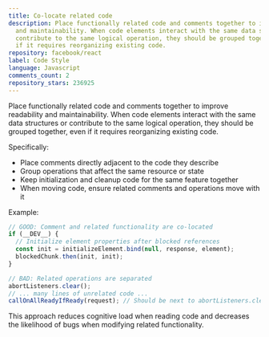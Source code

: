 ```yaml
---
title: Co-locate related code
description: Place functionally related code and comments together to improve readability
  and maintainability. When code elements interact with the same data structures or
  contribute to the same logical operation, they should be grouped together, even
  if it requires reorganizing existing code.
repository: facebook/react
label: Code Style
language: Javascript
comments_count: 2
repository_stars: 236925
---
```


Place functionally related code and comments together to improve readability and maintainability. When code elements interact with the same data structures or contribute to the same logical operation, they should be grouped together, even if it requires reorganizing existing code.

Specifically:
- Place comments directly adjacent to the code they describe
- Group operations that affect the same resource or state
- Keep initialization and cleanup code for the same feature together
- When moving code, ensure related comments and operations move with it

Example:
```javascript
// GOOD: Comment and related functionality are co-located
if (__DEV__) {
  // Initialize element properties after blocked references
  const init = initializeElement.bind(null, response, element);
  blockedChunk.then(init, init);
}

// BAD: Related operations are separated
abortListeners.clear();
// ... many lines of unrelated code ...
callOnAllReadyIfReady(request); // Should be next to abortListeners.clear()
```

This approach reduces cognitive load when reading code and decreases the likelihood of bugs when modifying related functionality.